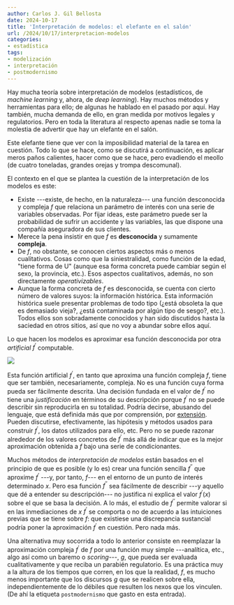 ```yaml
---
author: Carlos J. Gil Bellosta
date: 2024-10-17
title: 'Interpretación de modelos: el elefante en el salón'
url: /2024/10/17/interpretacion-modelos
categories:
- estadística
tags:
- modelización
- interpretación
- postmodernismo
---
```


Hay mucha teoría sobre interpretación de modelos (estadísticos, de _machine learning_ y, ahora, de _deep learning_). Hay muchos métodos y herramientas para ello; de algunas he hablado en el pasado por aquí. Hay también, mucha demanda de ello, en gran medida por motivos legales y regulatorios. Pero en toda la literatura al respecto apenas nadie se toma la molestia de advertir que hay un elefante en el salón.

Este elefante tiene que ver con la imposibilidad material de la tarea en cuestión. Todo lo que se hace, como se discutirá a continuación, es aplicar meros paños calientes, hacer como que se hace, pero evadiendo el meollo (de cuatro toneladas, grandes orejas y trompa descomunal).

El contexto en el que se plantea la cuestión de la interpretación de los modelos es este:

- Existe ---existe, de hecho, en la naturaleza--- una función desconocida y compleja $f$ que relaciona un parámetro de interés con una serie de variables observadas. Por fijar ideas, este parámetro puede ser la probabilidad de sufrir un accidente y las variables, las que dispone una compañía aseguradora de sus clientes.
- Merece la pena insistir en que $f$ es **desconocida** y sumamente **compleja**.
- De $f$, no obstante, se conocen ciertos aspectos más o menos cualitativos. Cosas como que la siniestralidad, como función de la edad, "tiene forma de U" (aunque esa forma concreta puede cambiar según el sexo, la provincia, etc.). Esos aspectos cualitativos, además, no son directamente _operativizables_.
- Aunque la forma concreta de $f$ es desconocida, se cuenta con cierto número de valores suyos: la información histórica. Esta información histórica suele presentar problemas de todo tipo (¿está obsoleta la que es demasiado vieja?, ¿está contaminada por algún tipo de sesgo?, etc.). Todos ellos son sobradamente conocidos y han sido discutidos hasta la saciedad en otros sitios, así que no voy a abundar sobre ellos aquí.

Lo que hacen los modelos es aproximar esa función desconocida por otra _artificial_ $f^\prime$ computable.

![](/wp-uploads/2024/noise-approximation.png#center)

Esta función artificial $f^\prime$, en tanto que aproxima una función compleja $f$, tiene que ser también, necesariamente, compleja. No es una función cuya forma pueda ser fácilmente descrita. Una decisión fundada en el valor de $f^\prime$ no tiene una _justificación_ en términos de su descripción porque $f^\prime$ no se puede describir sin reproducirla en su totalidad. Podría decirse, abusando del lenguaje, que está definida más que por comprensión, por [extensión](https://es.wikipedia.org/wiki/Definici%C3%B3n_extensional). Pueden discutirse, efectivamente, las hipótesis y métodos usados para construir $f^\prime$, los datos utilizados para ello, etc. Pero no se puede razonar alrededor de los valores concretos de $f^\prime$ más allá de indicar que es la mejor aproximación obtenida a $f$ bajo una serie de condicionantes.

Muchos métodos de _interpretación de modelos_ están basados en el principio de que es posible (y lo es) crear una función sencilla $f^{\prime\prime}$ que aproxime $f^\prime$ ---y, por tanto, $f$--- en el entorno de un punto de interés determinado $x$. Pero esa función $f^{\prime\prime}$ sea fácilmente de describir ---y aquello que dé a entender su descripción--- no justifica ni explica el valor $f^{\prime}(x)$ sobre el que se basa la decisión. A lo más, el estudio de $f^{\prime\prime}$ permite valorar si en las inmediaciones de $x$ $f^{\prime}$ se comporta o no de acuerdo a las intuiciones previas que se tiene sobre $f$: que existiese una discrepancia sustancial podría poner la aproximación $f^{\prime}$ en cuestión. Pero nada más.

Una alternativa muy socorrida a todo lo anterior consiste en reemplazar la aproximación compleja $f^{\prime}$ de $f$ por una función muy simple ---analítica, etc., algo así como un baremo o _scoring_---, $g$, que pueda ser evaluada cualitativamente y que reciba un parabién regulatorio. Es una práctica muy a la altura de los tiempos que corren, en los que la realidad, $f$, es mucho menos importante que los discursos $g$ que se realicen sobre ella, independientemente de lo débiles que resulten los nexos que los vinculen. (De ahí la etiqueta `postmodernismo` que gasto en esta entrada).


